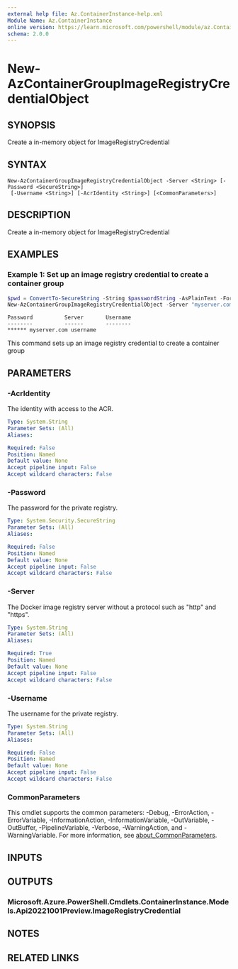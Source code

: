 ```yaml
---
external help file: Az.ContainerInstance-help.xml
Module Name: Az.ContainerInstance
online version: https://learn.microsoft.com/powershell/module/az.ContainerInstance/new-AzContainerGroupImageRegistryCredentialObject
schema: 2.0.0
---
```


# New-AzContainerGroupImageRegistryCredentialObject

## SYNOPSIS
Create a in-memory object for ImageRegistryCredential

## SYNTAX

```
New-AzContainerGroupImageRegistryCredentialObject -Server <String> [-Password <SecureString>]
 [-Username <String>] [-AcrIdentity <String>] [<CommonParameters>]
```

## DESCRIPTION
Create a in-memory object for ImageRegistryCredential

## EXAMPLES

### Example 1: Set up an image registry credential to create a container group
```powershell
$pwd = ConvertTo-SecureString -String $passwordString -AsPlainText -Force
New-AzContainerGroupImageRegistryCredentialObject -Server "myserver.com" -Username "username" -Password $pwd
```

```output
Password          Server       Username
--------          ------       --------
****** myserver.com username
```

This command sets up an image registry credential to create a container group

## PARAMETERS

### -AcrIdentity
The identity with access to the ACR.

```yaml
Type: System.String
Parameter Sets: (All)
Aliases:

Required: False
Position: Named
Default value: None
Accept pipeline input: False
Accept wildcard characters: False
```

### -Password
The password for the private registry.

```yaml
Type: System.Security.SecureString
Parameter Sets: (All)
Aliases:

Required: False
Position: Named
Default value: None
Accept pipeline input: False
Accept wildcard characters: False
```

### -Server
The Docker image registry server without a protocol such as "http" and "https".

```yaml
Type: System.String
Parameter Sets: (All)
Aliases:

Required: True
Position: Named
Default value: None
Accept pipeline input: False
Accept wildcard characters: False
```

### -Username
The username for the private registry.

```yaml
Type: System.String
Parameter Sets: (All)
Aliases:

Required: False
Position: Named
Default value: None
Accept pipeline input: False
Accept wildcard characters: False
```

### CommonParameters
This cmdlet supports the common parameters: -Debug, -ErrorAction, -ErrorVariable, -InformationAction, -InformationVariable, -OutVariable, -OutBuffer, -PipelineVariable, -Verbose, -WarningAction, and -WarningVariable. For more information, see [about_CommonParameters](http://go.microsoft.com/fwlink/?LinkID=113216).

## INPUTS

## OUTPUTS

### Microsoft.Azure.PowerShell.Cmdlets.ContainerInstance.Models.Api20221001Preview.ImageRegistryCredential

## NOTES

## RELATED LINKS
